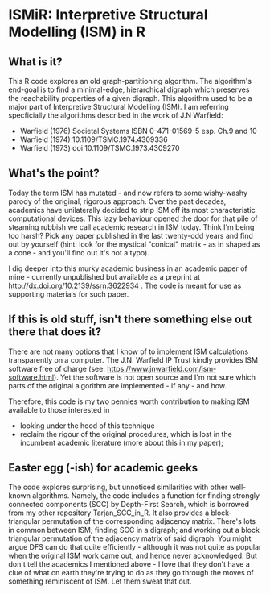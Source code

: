# ISMiR: Interpretive Structural Modelling (ISM) in R

## What is it?
This R code explores an old graph-partitioning algorithm. The algorithm's end-goal is to find a minimal-edge, hierarchical digraph which preserves the reachability properties of a given digraph. This algorithm used to be a major part of Interpretive Structural Modelling (ISM). I am referring specficially the algorithms described in the work of J.N Warfield:
- Warfield (1976) Societal Systems ISBN 0-471-01569-5 esp. Ch.9 and 10
- Warfield (1974) 10.1109/TSMC.1974.4309336
- Warfield (1973) doi 10.1109/TSMC.1973.4309270

## What's the point?
Today the term ISM has mutated - and now refers to some wishy-washy parody of the original, rigorous approach. Over the past decades, academics have unilaterally decided to strip ISM off its most characteristic computational devices. This lazy behaviour opened the door for that pile of steaming rubbish we call academic research in ISM today. Think I'm being too harsh? Pick any paper published in the last twenty-odd years and find out by yourself (hint: look for the mystical "conical" matrix - as in shaped as a cone - and you'll find out it's not a typo).

I dig deeper into this murky academic business in an academic paper of mine - currently unpublished but available as a preprint at http://dx.doi.org/10.2139/ssrn.3622934 . 
The code is meant for use as supporting materials for such paper.

## If this is old stuff, isn't there something else out there that does it?
There are not many options that I know of to implement ISM calculations transparently on a computer. The J.N. Warfield IP Trust kindly provides ISM software free of charge (see: https://www.jnwarfield.com/ism-software.html). Yet the software is not open source and I'm not sure which parts of the original algorithm are implemented - if any - and how.

Therefore, this code is my two pennies worth contribution to making ISM available to those interested in
- looking under the hood of this technique
- reclaim the rigour of the original procedures, which is lost in the incumbent academic literature (more about this in my paper); 

## Easter egg (-ish) for academic geeks
The code explores surprising, but unnoticed similarities with other well-known algorithms. Namely, the code includes a function for finding strongly connected components (SCC) by Depth-First Search, which is borrowed from my other repository Tarjan_SCC_in_R.  It also provides a block-triangular permutation of the corresponding adjacency matrix.
There's lots in common between ISM; finding SCC in a digraph; and working out a block triangular permutation of the adjacency matrix of said digraph. You might argue DFS can do that quite efficiently - although it was not quite as popular when the original ISM work came out, and hence never acknowledged. But don't tell the academics I mentioned above - I love that they don't have a clue of what on earth they're trying to do as they go through the moves of something reminiscent of ISM. Let them sweat that out.
